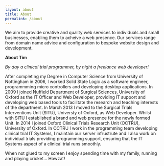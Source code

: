```yaml
---
layout: about
title: About
permalink: /about
---
```

We aim to provide creative and quality web services to individuals and small businesses, enabling them to acheive a web presence. Our services range from domain name advice and configuration to bespoke website design and development.


**About Tim**

_By day a clinical trial programmer, by night a freelance web developer!_

After completing my Degree in Computer Science from University of Nottingham in 2006, I worked Solid State Logic as a software engineer, programmming micro controllers and developing desktop applications. In 2009 I joined Nuffield Department of Surgical Sciences, University of Oxford as the IT Officer and Web Developer, providing IT support and developing web based tools to facilitate the research and teaching interests of the department. In March 2013 I moved to the Surgical Trials Interventions Unit (SITU), Universty of Oxford, as Web Developer. Whilst with SITU I established a brand and web presence for the newly formed Unit. In 2014 I joined Oxford Clinical Trials Research Unit (OCTRU), University of Oxford. In OCTRU I work in the programming team developing clinical trial IT Systems, I maintain our server infrustrute and I also work on individual trials providing programming support, ensuring that the IT Systems aspect of a clinical trial runs smoothly. 

When not glued to my screen I enjoy spending time with my family, running and playing cricket... Howzat!